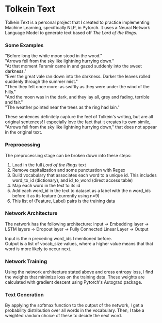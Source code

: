 # Tolkein Text
Tolkein Text is a personal project that I created to practice implementing Machine Learning, specifically NLP, in Pytorch. It uses a Neural Network Language Model to generate text based off *The Lord of the Rings*.

### Some Examples
"Before long the white moon stood in the wood."  
"Arrows fell from the sky like lightning hurrying down."  
"At that moment Faramir came in and gazed suddenly into the sweet darkness."  
"Ever the great vale ran down into the darkness. Darker the leaves rolled suddenly through the summer mist."  
"Then they felt once more: as swiftly as they were under the wind of the hills."  
"And the moon was in the dark, and they lay all, grey and fading, terrible and fair."  
"The weather pointed near the trees as the ring had lain."  

These sentences definitely capture the feel of Tolkein's writing, but are all original sentences! I especially love the fact that it creates its own simile, "Arrows fell from the sky like lightning hurrying down," that does not appear in the original text.

### Preprocessing
The preprocessing stage can be broken down into these steps:
1. Load in the full *Lord of the Rings* text
2. Remove capitalization and some punctuation with Regex
3. Build vocabulary that associates each word to a unique id. This includes word_to_id (dictionary), and id_to_word (direct access table)
4. Map each word in the text to its id
5. Add each word_id in the text to dataset as a label with the n word_ids before it as its feature (currently using n=9)
6. This list of (Feature, Label) pairs is the training data

### Network Architecture
The network has the following architecture:
Input -> Embedding layer -> LSTM layers -> Dropout layer -> Fully Connected Linear Layer -> Output

Input is the n preceding word_ids I mentioned before.  
Output is a list of vocab_size values, where a higher value means that that word is more likely to occur next.

### Network Training
Using the network architecture stated above and cross entropy loss, I find the weights that minimize loss on the training data. These weights are calculated with gradient descent using Pytorch's Autograd package.

### Text Generation
By applying the softmax function to the output of the network, I get a probability distribution over all words in the vocabulary. Then, I take a weighted random choice of these to decide the next word.
